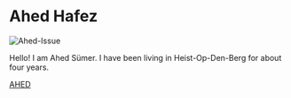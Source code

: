 

# Ahed Hafez 
![Ahed-Issue](https://github.com/HackYourFutureBelgium/class-6/issues/6#issue-494189286)

Hello! I am Ahed Sümer. I have been living in Heist-Op-Den-Berg for about four years. 

[AHED](https://github.com/AAHEDD)